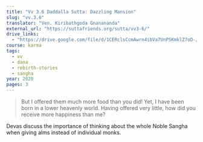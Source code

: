 ```yaml
---
title: "Vv 3.6 Daddalla Sutta: Dazzling Mansion"
slug: "vv.3.6"
translator: "Ven. Kiribathgoda Gnanananda"
external_url: "https://suttafriends.org/sutta/vv3-6/"
drive_links:
  - "https://drive.google.com/file/d/1CERclsCcmAwrn4ibVa7UnPSKmklZ7oD-/view?usp=drivesdk"
course: karma
tags:
  - vv
  - dana
  - rebirth-stories
  - sangha
year: 2020
pages: 3
---
```


> But I offered them much more food than you did! Yet, I have been born in a lower heavenly world. Having offered very little, how did you receive more happiness than me?

Devas discuss the importance of thinking about the whole Noble Sangha when giving alms instead of individual monks.


